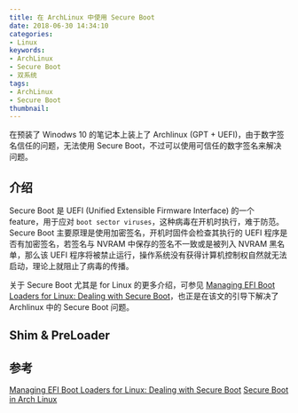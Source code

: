 ```yaml
---
title: 在 ArchLinux 中使用 Secure Boot
date: 2018-06-30 14:34:10
categories:
- Linux
keywords:
- ArchLinux
- Secure Boot
- 双系统
tags:
- ArchLinux
- Secure Boot
thumbnail:
---
```


在预装了 Winodws 10 的笔记本上装上了 Archlinux (GPT + UEFI)，由于数字签名信任的问题，无法使用 Secure Boot，不过可以使用可信任的数字签名来解决问题。

<!-- more -->

## 介绍

Secure Boot 是 UEFI (Unified Extensible Firmware Interface) 的一个 feature，用于应对 ```boot sector viruses```，这种病毒在开机时执行，难于防范。 Secure Boot 主要原理是使用加密签名，开机时固件会检查其执行的 UEFI 程序是否有加密签名，若签名与 NVRAM 中保存的签名不一致或是被列入 NVRAM 黑名单，那么该 UEFI 程序将被禁止运行，操作系统没有获得计算机控制权自然就无法启动，理论上就阻止了病毒的传播。

关于 Secure Boot 尤其是 for Linux 的更多介绍，可参见 [Managing EFI Boot Loaders for Linux: Dealing with Secure Boot](http://www.rodsbooks.com/efi-bootloaders/secureboot.html)，也正是在该文的引导下解决了 Archlinux 中的 Secure Boot 问题。

## Shim & PreLoader

## 参考

[Managing EFI Boot Loaders for Linux: Dealing with Secure Boot](http://www.rodsbooks.com/efi-bootloaders/secureboot.html)
[Secure Boot in Arch Linux](https://wiki.archlinux.org/index.php/Secure_Boot)
